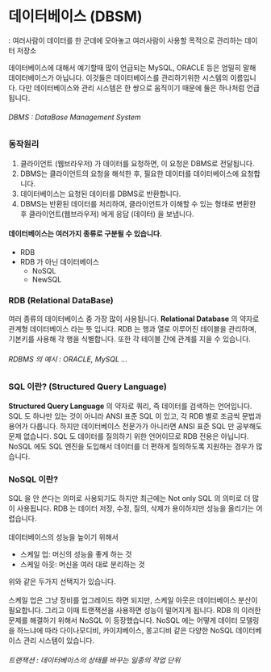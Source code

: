 # 데이터베이스 (DBSM)
: 여러사람이 데이터를 한 군데에 모아놓고 여러사람이 사용할 목적으로 관리하는 데이터 저장소

데이터베이스에 대해서 예기할때 많이 언급되는 MySQL, ORACLE 등은 엄밀히 말해 데이터베이스가 아닙니다. 이것들은 데이터베이스를 관리하기위한 시스템의 이름입니다. 다만 데이터베이스와 관리 시스템은 한 쌍으로 움직이기 때문에 둘은 하나처럼 언급됩니다.
###### DBMS : DataBase Management System

### 동작원리
1. 클라이언트 (웹브라우저) 가 데이터를 요청하면, 이 요청은 DBMS로 전달됩니다.
2. DBMS는 클라이언트의 요청을 해석한 후, 필요한 데이터를 데이터베이스에 요청합니다.
3. 데이터베이스는 요청된 데이터를 DBMS로 반환합니다.
4. DBMS는 반환된 데이터를 처리하여, 클라이언트가 이해할 수 있는 형태로 변환한 후 클라이언트(웹브라우저) 에게 응답 (데이터) 을 보냅니다.

#### 데이터베이스는 여러가지 종류로 구분될 수 있습니다.
- RDB
- RDB 가 아닌 데이터베이스
    - NoSQL
    - NewSQL

### RDB (Relational DataBase)
여러 종류의 데이터베이스 중 가장 많이 사용됩니다. **Relational Database** 의 약자로 관계형 데이터베이스 라는 뜻 입니다. RDB 는 행과 열로 이루어진 테이블을 관리하며, 기본키를 사용해 각 행을 식별합니다. 또한 각 테이블 간에 관계를 지을 수 있습니다.
###### RDBMS 의 예시 : ORACLE, MySQL ...

### SQL 이란? (Structured Query Language)
**Structured Query Language** 의 약자로 쿼리, 즉 데이터를 검색하는 언어입니다. SQL 도 하나만 있는 것이 아니라 ANSI 표준 SQL 이 있고, 각 RDB 별로 조금씩 문법과 용어가 다릅니다. 하지만 데이터베이스 전문가가 아니라면 ANSI 표준 SQL 만 공부해도 문제 없습니다. SQL 도 데이터를 질의하기 위한 언어이므로 RDB 전용은 아닙니다. NoSQL 에도 SQL 엔진을 도입해서 데이터를 더 편하게 질의하도록 지원하는 경우가 많습니다.

### NoSQL 이란?
SQL 을 안 쓴다는 의미로 사용되기도 하지만 최근에는 Not only SQL 의 의미로 더 많이 사용됩니다. RDB 는 데이터 저장, 수정, 질의, 삭제가 용이하지만 성능을 올리기는 어렵습니다. 
<br><br>
데이터베이스의 성능을 높이기 위해서
- 스케일 업: 머신의 성능을 좋게 하는 것
- 스케일 아웃: 머신을 여러 대로 분리하는 것

위와 같은 두가지 선택지가 있습니다.<br><br>
스케일 업은 그냥 장비를 업그레이드 하면 되지만, 스케일 아웃은 데이터베이스 분산이 필요합니다. 그리고 이때 트랜잭션을 사용하면 성능이 떨어지게 됩니다. RDB 의 이러한 문제를 해결하기 위해서 NoSQL 이 등장했습니다. NoSQL 에는 어떻게 데이터 모델링을 하느냐에 따라 다이나모디비, 카이치베이스, 몽고디비 같은 다양한 NoSQL 데이터베이스 관리 시스템이 있습니다.
###### 트랜잭션 : 데이터베이스의 상태를 바꾸는 일종의 작업 단위